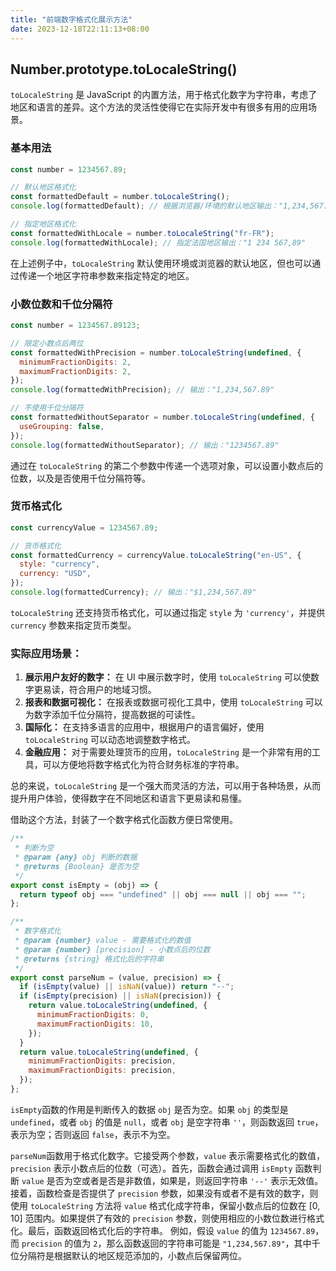 ```yaml
---
title: "前端数字格式化展示方法"
date: 2023-12-18T22:11:13+08:00
---
```


## Number.prototype.toLocaleString()

`toLocaleString` 是 JavaScript 的内置方法，用于格式化数字为字符串，考虑了地区和语言的差异。这个方法的灵活性使得它在实际开发中有很多有用的应用场景。

### 基本用法

```js
const number = 1234567.89;

// 默认地区格式化
const formattedDefault = number.toLocaleString();
console.log(formattedDefault); // 根据浏览器/环境的默认地区输出："1,234,567.89"

// 指定地区格式化
const formattedWithLocale = number.toLocaleString("fr-FR");
console.log(formattedWithLocale); // 指定法国地区输出："1 234 567,89"
```

在上述例子中，`toLocaleString` 默认使用环境或浏览器的默认地区，但也可以通过传递一个地区字符串参数来指定特定的地区。

### 小数位数和千位分隔符

```js
const number = 1234567.89123;

// 限定小数点后两位
const formattedWithPrecision = number.toLocaleString(undefined, {
  minimumFractionDigits: 2,
  maximumFractionDigits: 2,
});
console.log(formattedWithPrecision); // 输出："1,234,567.89"

// 不使用千位分隔符
const formattedWithoutSeparator = number.toLocaleString(undefined, {
  useGrouping: false,
});
console.log(formattedWithoutSeparator); // 输出："1234567.89"
```

通过在 `toLocaleString` 的第二个参数中传递一个选项对象，可以设置小数点后的位数，以及是否使用千位分隔符等。

### 货币格式化

```js
const currencyValue = 1234567.89;

// 货币格式化
const formattedCurrency = currencyValue.toLocaleString("en-US", {
  style: "currency",
  currency: "USD",
});
console.log(formattedCurrency); // 输出："$1,234,567.89"
```

`toLocaleString` 还支持货币格式化，可以通过指定 `style` 为 `'currency'`，并提供 `currency` 参数来指定货币类型。

### 实际应用场景：

1. **展示用户友好的数字：** 在 UI 中展示数字时，使用 `toLocaleString` 可以使数字更易读，符合用户的地域习惯。
2. **报表和数据可视化：** 在报表或数据可视化工具中，使用 `toLocaleString` 可以为数字添加千位分隔符，提高数据的可读性。
3. **国际化：** 在支持多语言的应用中，根据用户的语言偏好，使用 `toLocaleString` 可以动态地调整数字格式。
4. **金融应用：** 对于需要处理货币的应用，`toLocaleString` 是一个非常有用的工具，可以方便地将数字格式化为符合财务标准的字符串。

总的来说，`toLocaleString` 是一个强大而灵活的方法，可以用于各种场景，从而提升用户体验，使得数字在不同地区和语言下更易读和易懂。

借助这个方法，封装了一个数字格式化函数方便日常使用。

```js
/**
 * 判断为空
 * @param {any} obj 判断的数据
 * @returns {Boolean} 是否为空
 */
export const isEmpty = (obj) => {
  return typeof obj === "undefined" || obj === null || obj === "";
};

/**
 * 数字格式化
 * @param {number} value - 需要格式化的数值
 * @param {number} [precision] - 小数点后的位数
 * @returns {string} 格式化后的字符串
 */
export const parseNum = (value, precision) => {
  if (isEmpty(value) || isNaN(value)) return "--";
  if (isEmpty(precision) || isNaN(precision)) {
    return value.toLocaleString(undefined, {
      minimumFractionDigits: 0,
      maximumFractionDigits: 10,
    });
  }
  return value.toLocaleString(undefined, {
    minimumFractionDigits: precision,
    maximumFractionDigits: precision,
  });
};
```

`isEmpty`函数的作用是判断传入的数据 `obj` 是否为空。如果 `obj` 的类型是 `undefined`，或者 `obj` 的值是 `null`，或者 `obj` 是空字符串 `''`，则函数返回 `true`，表示为空；否则返回 `false`，表示不为空。

`parseNum`函数用于格式化数字。它接受两个参数，`value` 表示需要格式化的数值，`precision` 表示小数点后的位数（可选）。首先，函数会通过调用 `isEmpty` 函数判断 `value` 是否为空或者是否是非数值，如果是，则返回字符串 `'--'` 表示无效值。接着，函数检查是否提供了 `precision` 参数，如果没有或者不是有效的数字，则使用 `toLocaleString` 方法将 `value` 格式化成字符串，保留小数点后的位数在 \[0, 10\] 范围内。如果提供了有效的 `precision` 参数，则使用相应的小数位数进行格式化。最后，函数返回格式化后的字符串。 例如，假设 `value` 的值为 `1234567.89`，而 `precision` 的值为 `2`，那么函数返回的字符串可能是 `"1,234,567.89"`，其中千位分隔符是根据默认的地区规范添加的，小数点后保留两位。
